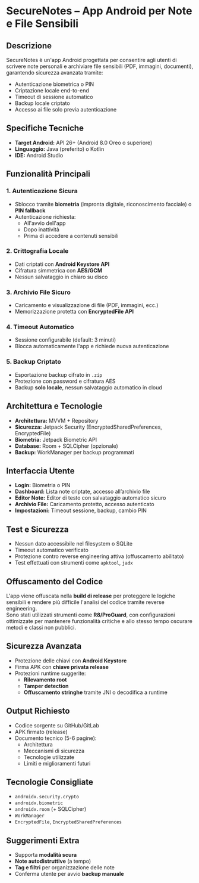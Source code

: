 # SecureNotes – App Android per Note e File Sensibili

##  Descrizione
SecureNotes è un'app Android progettata per consentire agli utenti di scrivere note personali e archiviare file sensibili (PDF, immagini, documenti), garantendo sicurezza avanzata tramite:

-  Autenticazione biometrica o PIN
-  Criptazione locale end-to-end
-  Timeout di sessione automatico
-  Backup locale criptato
-  Accesso ai file solo previa autenticazione

##  Specifiche Tecniche

- **Target Android:** API 26+ (Android 8.0 Oreo o superiore)
- **Linguaggio:** Java (preferito) o Kotlin
- **IDE:** Android Studio

##  Funzionalità Principali

### 1. Autenticazione Sicura
- Sblocco tramite **biometria** (impronta digitale, riconoscimento facciale) o **PIN fallback**
- Autenticazione richiesta:
  - All'avvio dell'app
  - Dopo inattività
  - Prima di accedere a contenuti sensibili

### 2. Crittografia Locale
- Dati criptati con **Android Keystore API**
- Cifratura simmetrica con **AES/GCM**
- Nessun salvataggio in chiaro su disco

### 3. Archivio File Sicuro
- Caricamento e visualizzazione di file (PDF, immagini, ecc.)
- Memorizzazione protetta con **EncryptedFile API**

### 4. Timeout Automatico
- Sessione configurabile (default: 3 minuti)
- Blocca automaticamente l'app e richiede nuova autenticazione

### 5. Backup Criptato
- Esportazione backup cifrato in `.zip`
- Protezione con password e cifratura AES
- Backup **solo locale**, nessun salvataggio automatico in cloud

##  Architettura e Tecnologie

- **Architettura:** MVVM + Repository
- **Sicurezza:** Jetpack Security (EncryptedSharedPreferences, EncryptedFile)
- **Biometria:** Jetpack Biometric API
- **Database:** Room + SQLCipher (opzionale)
- **Backup:** WorkManager per backup programmati

##  Interfaccia Utente

- **Login:** Biometria o PIN
- **Dashboard:** Lista note criptate, accesso all’archivio file
- **Editor Note:** Editor di testo con salvataggio automatico sicuro
- **Archivio File:** Caricamento protetto, accesso autenticato
- **Impostazioni:** Timeout sessione, backup, cambio PIN

##  Test e Sicurezza

- Nessun dato accessibile nel filesystem o SQLite
- Timeout automatico verificato
- Protezione contro reverse engineering attiva (offuscamento abilitato)
- Test effettuati con strumenti come `apktool`, `jadx`

##  Offuscamento del Codice

L'app viene offuscata nella **build di release** per proteggere le logiche sensibili e rendere più difficile l'analisi del codice tramite reverse engineering.  
Sono stati utilizzati strumenti come **R8/ProGuard**, con configurazioni ottimizzate per mantenere funzionalità critiche e allo stesso tempo oscurare metodi e classi non pubblici.

##  Sicurezza Avanzata

- Protezione delle chiavi con **Android Keystore**
- Firma APK con **chiave privata release**
- Protezioni runtime suggerite:
  - **Rilevamento root**
  - **Tamper detection**
  - **Offuscamento stringhe** tramite JNI o decodifica a runtime

##  Output Richiesto

-  Codice sorgente su GitHub/GitLab
-  APK firmato (release)
-  Documento tecnico (5-6 pagine):
    - Architettura
    - Meccanismi di sicurezza
    - Tecnologie utilizzate
    - Limiti e miglioramenti futuri

##  Tecnologie Consigliate

- `androidx.security.crypto`
- `androidx.biometric`
- `androidx.room` (+ SQLCipher)
- `WorkManager`
- `EncryptedFile`, `EncryptedSharedPreferences`

##  Suggerimenti Extra

- Supporta **modalità scura**
- **Note autodistruttive** (a tempo)
- **Tag e filtri** per organizzazione delle note
- Conferma utente per avvio **backup manuale**
